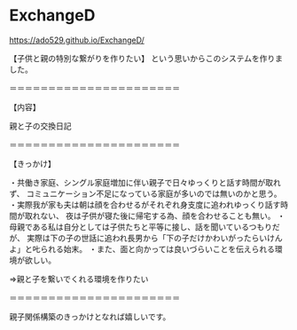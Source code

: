 # ExchangeD

https://ado529.github.io/ExchangeD/

【子供と親の特別な繋がりを作りたい】
という思いからこのシステムを作りました。

＝＝＝＝＝＝＝＝＝＝＝＝＝＝＝＝＝＝＝＝＝＝

【内容】

親と子の交換日記

＝＝＝＝＝＝＝＝＝＝＝＝＝＝＝＝＝＝＝＝＝＝

【きっかけ】

・共働き家庭、シングル家庭増加に伴い親子で日々ゆっくりと話す時間が取れず、
コミュニケーション不足になっている家庭が多いのでは無いのかと思う。
・実際我が家も夫は朝は顔を合わせるがそれぞれ身支度に追われゆっくり話す時間が取れない、
夜は子供が寝た後に帰宅する為、顔を合わせることも無い。
・母親である私は自分としては子供たちと平等に接し、話を聞いているつもりだが、
実際は下の子の世話に追われ長男から「下の子だけかわいがったらいけんよ」と𠮟られる始末。
・また、面と向かっては良いづらいことを伝えられる環境が欲しい。

⇒親と子を繋いでくれる環境を作りたい

＝＝＝＝＝＝＝＝＝＝＝＝＝＝＝＝＝＝＝＝＝＝

親子関係構築のきっかけとなれば嬉しいです。


